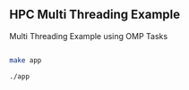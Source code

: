## HPC Multi Threading Example

Multi Threading Example using OMP Tasks

```bash

make app

./app

```

